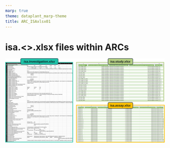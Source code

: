 ```yaml
---
marp: true
theme: dataplant_marp-theme
title: ARC_ISAxlsx01
---
```


# isa.<>.xlsx files within ARCs

![w:1000](./../../img/ISAmodel_ARC01_img03.svg)
